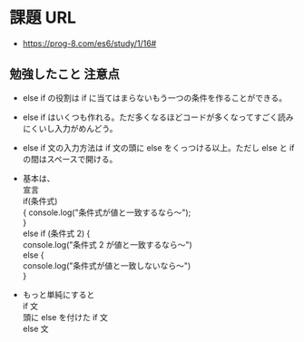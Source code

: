# 課題 URL

- https://prog-8.com/es6/study/1/16#

## 勉強したこと 注意点

- else if の役割は if に当てはまらないもう一つの条件を作ることができる。

- else if はいくつも作れる。ただ多くなるほどコードが多くなってすごく読みにくいし入力がめんどう。

- else if 文の入力方法は if 文の頭に else をくっつける以上。ただし else と if の間はスペースで開ける。

- 基本は、<br>宣言<br>if(条件式) <br> { console.log("条件式が値と一致するなら～");<br> }<br>else if (条件式 2) {<br>console.log("条件式 2 が値と一致するなら～")<br>else {<br>console.log("条件式が値と一致しないなら～")<br>}

- もっと単純にすると<br>if 文<br>頭に else を付けた if 文<br>else 文
